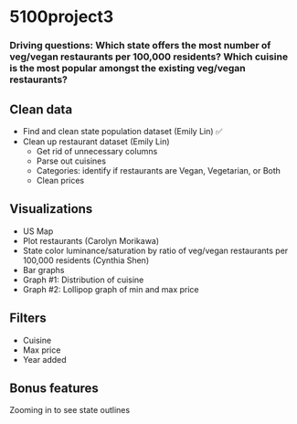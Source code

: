 # 5100project3

### Driving questions: Which state offers the most number of veg/vegan restaurants per 100,000 residents? Which cuisine is the most popular amongst the existing veg/vegan restaurants? 

## Clean data 
- Find and clean state population dataset (Emily Lin) ✅
- Clean up restaurant dataset (Emily Lin)
    -  Get rid of unnecessary columns
    - Parse out cuisines
    - Categories: identify if restaurants are Vegan, Vegetarian, or Both 
    - Clean prices 

## Visualizations
- US Map 
- Plot restaurants (Carolyn Morikawa)
- State color luminance/saturation by ratio of veg/vegan restaurants per 100,000 residents (Cynthia Shen)
- Bar graphs
- Graph #1: Distribution of cuisine
- Graph #2: Lollipop graph of min and max price

## Filters
- Cuisine
- Max price
- Year added

## Bonus features
Zooming in to see state outlines
